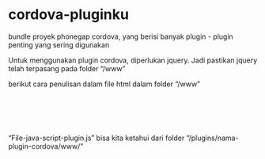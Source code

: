 # cordova-pluginku
bundle proyek phonegap cordova, yang berisi banyak plugin - plugin penting yang sering digunakan


<p>
Untuk menggunakan plugin cordova, diperlukan jquery. Jadi pastikan jquery telah terpasang pada folder “/www”
</p>

<p>
berikut cara penulisan dalam file html dalam folder “/www”
</p>


<pre>
<script type="text/javascript" charset="utf-8" src="file-java-script-plugin.js"></script>

<script>
  
$(document).ready(function(){

document.addEventListener('deviceready', function () {

//isi dari syntax plugin cordova

//pedoman syntax bisa lihat pada detail plugin yang tercatat dari situs-nya

});

});

</script>
</pre>



<p>
“File-java-script-plugin.js” bisa kita ketahui dari folder “/plugins/nama-plugin-cordova/www/”
</p>


